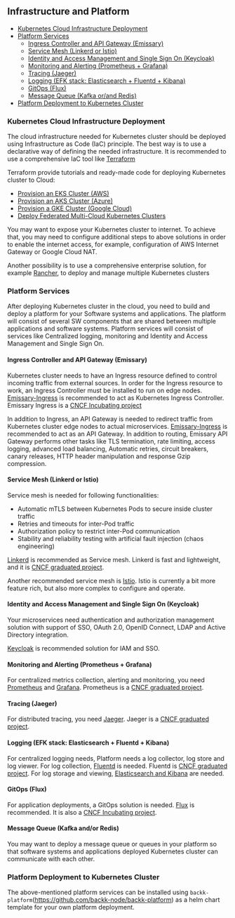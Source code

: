 ## Infrastructure and Platform

- [Kubernetes Cloud Infrastructure Deployment](#iac)
- [Platform Services](#platformservices)
    - [Ingress Controller and API Gateway (Emissary)](#ingressapigateway)
    - [Service Mesh (Linkerd or Istio)](#servicemesh)
    - [Identity and Access Management and Single Sign On (Keycloak)](#iamsso)
    - [Monitoring and Alerting (Prometheus + Grafana)](#monitoringandalerting)
    - [Tracing (Jaeger)](#tracing)
    - [Logging (EFK stack: Elasticsearch + Fluentd + Kibana)](#logging)
    - [GitOps (Flux)](#gitops)
    - [Message Queue (Kafka or/and Redis)](#messagequeue)
- [Platform Deployment to Kubernetes Cluster](#platformdeployment)

### <a name="iac"></a> Kubernetes Cloud Infrastructure Deployment
The cloud infrastructure needed for Kubernetes cluster should be deployed using Infrastructure as Code (IaC)
principle. The best way is to use a declarative way of defining the needed infrastructure.
It is recommended to use a comprehensive IaC tool like [Terraform](https://www.terraform.io/)

Terraform provide tutorials and ready-made code for deploying Kubernetes cluster to Cloud:
- [Provision an EKS Cluster (AWS)](https://learn.hashicorp.com/tutorials/terraform/eks?in=terraform/kubernetes)
- [Provision an AKS Cluster (Azure)](https://learn.hashicorp.com/tutorials/terraform/aks?in=terraform/kubernetes)
- [Provision a GKE Cluster (Google Cloud)](https://learn.hashicorp.com/tutorials/terraform/gke?in=terraform/kubernetes)
- [Deploy Federated Multi-Cloud Kubernetes Clusters](https://learn.hashicorp.com/tutorials/terraform/multicloud-kubernetes?in=terraform/kubernetes)

You may want to expose your Kubernetes cluster to internet. To achieve that, you may need to configure
additional steps to above solutions in order to enable the internet access, for example, configuration of AWS Internet Gateway
or Google Cloud NAT.

Another possibility is to use a comprehensive enterprise solution, for example [Rancher](https://rancher.com/), to deploy and manage multiple Kubernetes clusters

### <a name="platformservices"></a> Platform Services
After deploying Kubernetes cluster in the cloud, you need to build and deploy a platform for your
Software systems and applications. The platform will consist of several SW components that are shared
between multiple applications and software systems. Platform services will consist of services like Centralized
logging, monitoring and Identity and Access Management and Single Sign On.

#### <a name="ingressapigateway"></a> Ingress Controller and API Gateway (Emissary)
Kubernetes cluster needs to have an Ingress resource defined to control incoming traffic from external sources.
In order for the Ingress resource to work, an Ingress Controller must be installed to run on edge nodes. [Emissary-Ingress](https://github.com/emissary-ingress/emissary)
is recommended to act as Kubernetes Ingress Controller. Emissary Ingress is a [CNCF Incubating project](https://landscape.cncf.io/)

In addition to Ingress, an API Gateway is needed to redirect traffic from Kubernetes cluster edge nodes to actual
microservices. [Emissary-Ingress](https://github.com/emissary-ingress/emissary)
is recommended to act as an API Gateway. In addition to routing, Emissary API Gateway performs other tasks like TLS termination, rate limiting,
access logging, advanced load balancing, Automatic retries, circuit breakers, canary releases,
HTTP header manipulation and response Gzip compression.

#### <a name="servicemesh"></a> Service Mesh (Linkerd or Istio)
Service mesh is needed for following functionalities:
- Automatic mTLS between Kubernetes Pods to secure inside cluster traffic
- Retries and timeouts for inter-Pod traffic
- Authorization policy to restrict inter-Pod communication
- Stability and reliability testing with artificial fault injection (chaos engineering)

[Linkerd](https://linkerd.io/) is recommended as Service mesh. Linkerd is fast and lightweight,
and it is [CNCF graduated project](https://landscape.cncf.io/).

Another recommended service mesh is [Istio](https://istio.io/latest/). 
Istio is currently a bit more feature rich, but also more complex to configure and operate.

#### <a name="iamsso"></a> Identity and Access Management and Single Sign On (Keycloak)
Your microservices need authentication and authorization management solution
with support of SSO, OAuth 2.0, OpenID Connect, LDAP and Active Directory integration.

[Keycloak](https://www.keycloak.org/) is recommended solution for IAM and SSO.

#### <a name="monitoringandalerting"></a> Monitoring and Alerting (Prometheus + Grafana)
For centralized metrics collection, alerting and monitoring, you need [Prometheus](https://prometheus.io/)
and [Grafana](https://grafana.com/). Prometheus is a [CNCF graduated project](https://landscape.cncf.io/).

#### <a name="tracing"></a> Tracing (Jaeger)
For distributed tracing, you need [Jaeger](https://www.jaegertracing.io/).
Jaeger is a [CNCF graduated project](https://landscape.cncf.io/).

#### <a name="logging"></a> Logging (EFK stack: Elasticsearch + Fluentd + Kibana)
For centralized logging needs, Platform needs a log collector, log store and log viewer.
For log collection, [Fluentd](https://www.fluentd.org/) is needed. Fluentd is [CNCF graduated project](https://landscape.cncf.io/).
For log storage and viewing, [Elasticsearch and Kibana](https://www.elastic.co/) are needed.

#### <a name="gitops"></a> GitOps (Flux)
For application deployments, a GitOps solution is needed. [Flux](https://fluxcd.io/) is recommended. It
is also a [CNCF Incubating project](https://landscape.cncf.io/).

#### <a name="messagequeue"></a> Message Queue (Kafka and/or Redis)
You may want to deploy a message queue or queues in your platform so that software systems and applications deployed 
Kubernetes cluster can communicate with each other.

### <a name="platformdeployment"></a> Platform Deployment to Kubernetes Cluster
The above-mentioned platform services can be installed using `backk-platform`(https://github.com/backk-node/backk-platform) as a helm chart template
for your own platform deployment.



